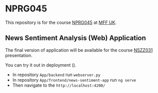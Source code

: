# NPRG045

This repository is for the course [NPRG045](https://is.cuni.cz/studium/predmety/index.php?id=8e2d2990881a77e48ecb713cc035bd4b&tid=&do=predmet&kod=NPRG045&skr=2023&fak=11320) at [MFF UK](https://www.mff.cuni.cz).

## News Sentiment Analysis (Web) Application
The final version of application will be available for the course [NSZZ031](https://is.cuni.cz/studium/predmety/index.php?id=8e2d2990881a77e48ecb713cc035bd4b&tid=&do=predmet&kod=NSZZ031&skr=2023) presentation.

You can try it out in deployment (). 
- In repository ``App/backend`` run ``webserver.py``
- In repository ``App/frontend/news-sentiment-app`` run ``ng serve``
- Then navigate to the ``http://localhost:4200/`` 